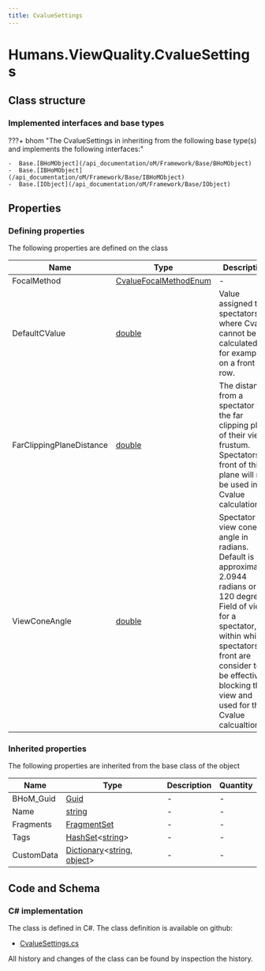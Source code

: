 ```yaml
---
title: CvalueSettings
---
```


# Humans.ViewQuality.CvalueSettings



## Class structure

### Implemented interfaces and base types

???+ bhom "The CvalueSettings in inheriting from the following base type(s) and implements the following interfaces:"

    -  Base.[BHoMObject](/api_documentation/oM/Framework/Base/BHoMObject)
    -  Base.[IBHoMObject](/api_documentation/oM/Framework/Base/IBHoMObject)
    -  Base.[IObject](/api_documentation/oM/Framework/Base/IObject)


## Properties



### Defining properties

The following properties are defined on the class

| Name             | Type             | Description      | Quantity         |
|------------------|------------------|------------------|------------------|
| FocalMethod | [CvalueFocalMethodEnum](/api_documentation/oM/Physical/Humans/ViewQuality/CvalueFocalMethodEnum) | - | - |
| DefaultCValue | [double](https://learn.microsoft.com/en-us/dotnet/api/System.Double?view=netstandard-2.0) | Value assigned to spectators where Cvalue cannot be calculated, for example on a front row. | - |
| FarClippingPlaneDistance | [double](https://learn.microsoft.com/en-us/dotnet/api/System.Double?view=netstandard-2.0) | The distance from a spectator to the far clipping plane of their view frustum. Spectators in front of this plane will not be used in the Cvalue calculation. | - |
| ViewConeAngle | [double](https://learn.microsoft.com/en-us/dotnet/api/System.Double?view=netstandard-2.0) | Spectator view cone angle in radians. Default is approximately 2.0944 radians or 120 degrees. Field of view for a spectator, within which spectators in front are consider to be effectively blocking the view and used for the Cvalue calcualtion.  | - |


### Inherited properties
The following properties are inherited from the base class of the object

| Name             | Type             | Description      | Quantity         |
|------------------|------------------|------------------|------------------|
| BHoM_Guid | [Guid](https://learn.microsoft.com/en-us/dotnet/api/System.Guid?view=netstandard-2.0) | - | - |
| Name | [string](https://learn.microsoft.com/en-us/dotnet/api/System.String?view=netstandard-2.0) | - | - |
| Fragments | [FragmentSet](/api_documentation/oM/Framework/Base/FragmentSet) | - | - |
| Tags | [HashSet](https://learn.microsoft.com/en-us/dotnet/api/System.Collections.Generic.HashSet-1?view=netstandard-2.0)&lt;[string](https://learn.microsoft.com/en-us/dotnet/api/System.String?view=netstandard-2.0)&gt; | - | - |
| CustomData | [Dictionary](https://learn.microsoft.com/en-us/dotnet/api/System.Collections.Generic.Dictionary-2?view=netstandard-2.0)&lt;[string](https://learn.microsoft.com/en-us/dotnet/api/System.String?view=netstandard-2.0), [object](https://learn.microsoft.com/en-us/dotnet/api/System.Object?view=netstandard-2.0)&gt; | - | - |


## Code and Schema

### C# implementation

The class is defined in C#. The class definition is available on github:

- [CvalueSettings.cs](https://github.com/BHoM/BHoM/blob/develop/Humans_oM/ViewQuality\CvalueSettings.cs)

All history and changes of the class can be found by inspection the history.
